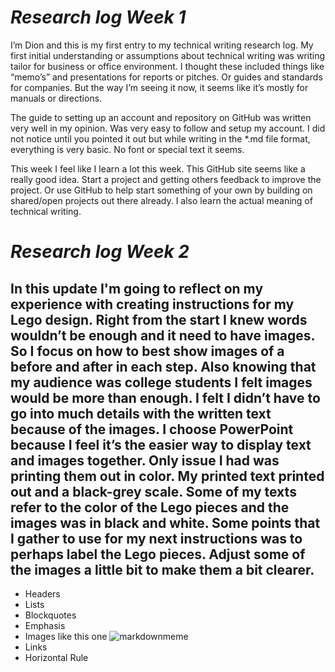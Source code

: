 # ***Research log Week 1***

I’m Dion and this is my first entry to my technical writing research log.  My first initial understanding or assumptions about technical writing was writing tailor for business or office environment.  I thought these included things like “memo’s” and presentations for reports or pitches.  Or guides and standards for companies.  But the way I’m seeing it now, it seems like it’s mostly for manuals or directions.



The guide to setting up an account and repository on GitHub was written very well in my opinion.  Was very easy to follow and setup my account.  I did not notice until you pointed it out but while writing in the *.md file format, everything is very basic.  No font or special text it seems.

This week I feel like I learn a lot this week.  This GitHub site seems like a really good idea.  Start a project and getting others feedback to improve the project.  Or use GitHub to help start something of your own by building on shared/open projects out there already.  I also learn the actual meaning of technical writing.

# ***Research log Week 2***

In this update I'm going to reflect on my experience with creating instructions for my Lego design.  Right from the start I knew words wouldn’t be enough and it need to have images.  So I focus on how to best show images of a before and after in each step.  Also knowing that my audience was college students I felt images would be more than enough.  I felt I didn’t have to go into much details with the written text because of the images.  I choose PowerPoint because I feel it’s the easier way to display text and images together.  Only issue I had was printing them out in color.  My printed text printed out and a black-grey scale.  Some of my texts refer to the color of the Lego pieces and the images was in black and white.  Some points that I gather to use for my next instructions was to perhaps label the Lego pieces.   Adjust some of the images a little bit to make them a bit clearer.
---
* Headers
* Lists
* Blockquotes
* Emphasis
* Images like this one ![markdownmeme](https://memegenerator.net/img/instances/67316052/yo-dawg-i-heard-you-like-to-markdown-your-markdown-so-i-parsed-your-html-in-markdown-so-you-can-down.jpg)
* Links
* Horizontal Rule
